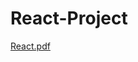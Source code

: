 # React-Project



[React.pdf](https://github.com/Ramajardat/React-Project/files/10047601/React.pdf)
